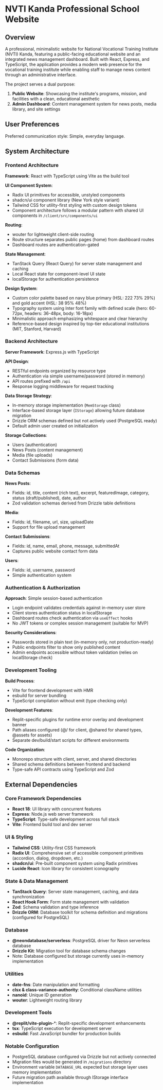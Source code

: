 # NVTI Kanda Professional School Website

## Overview

A professional, minimalistic website for National Vocational Training Institute (NVTI) Kanda, featuring a public-facing educational website and an integrated news management dashboard. Built with React, Express, and TypeScript, the application provides a modern web presence for the vocational training institute while enabling staff to manage news content through an administrative interface.

The project serves a dual purpose:
1. **Public Website**: Showcasing the institute's programs, mission, and facilities with a clean, educational aesthetic
2. **Admin Dashboard**: Content management system for news posts, media library, and site settings

## User Preferences

Preferred communication style: Simple, everyday language.

## System Architecture

### Frontend Architecture

**Framework**: React with TypeScript using Vite as the build tool

**UI Component System**: 
- Radix UI primitives for accessible, unstyled components
- shadcn/ui component library (New York style variant)
- Tailwind CSS for utility-first styling with custom design tokens
- Component architecture follows a modular pattern with shared UI components in `/client/src/components/ui`

**Routing**: 
- wouter for lightweight client-side routing
- Route structure separates public pages (home) from dashboard routes
- Dashboard routes are authentication-gated

**State Management**:
- TanStack Query (React Query) for server state management and caching
- Local React state for component-level UI state
- localStorage for authentication persistence

**Design System**:
- Custom color palette based on navy blue primary (HSL: 222 73% 29%) and gold accent (HSL: 38 95% 48%)
- Typography system using Inter font family with defined scale (hero: 60-72px, headers: 36-48px, body: 16-18px)
- Minimalistic approach emphasizing whitespace and clear hierarchy
- Reference-based design inspired by top-tier educational institutions (MIT, Stanford, Harvard)

### Backend Architecture

**Server Framework**: Express.js with TypeScript

**API Design**:
- RESTful endpoints organized by resource type
- Authentication via simple username/password (stored in memory)
- API routes prefixed with `/api`
- Response logging middleware for request tracking

**Data Storage Strategy**:
- In-memory storage implementation (`MemStorage` class)
- Interface-based storage layer (`IStorage`) allowing future database migration
- Drizzle ORM schemas defined but not actively used (PostgreSQL ready)
- Default admin user created on initialization

**Storage Collections**:
- Users (authentication)
- News Posts (content management)
- Media (file uploads)
- Contact Submissions (form data)

### Data Schemas

**News Posts**:
- Fields: id, title, content (rich text), excerpt, featuredImage, category, status (draft/published), date, author
- Zod validation schemas derived from Drizzle table definitions

**Media**:
- Fields: id, filename, url, size, uploadDate
- Support for file upload management

**Contact Submissions**:
- Fields: id, name, email, phone, message, submittedAt
- Captures public website contact form data

**Users**:
- Fields: id, username, password
- Simple authentication system

### Authentication & Authorization

**Approach**: Simple session-based authentication
- Login endpoint validates credentials against in-memory user store
- Client stores authentication status in localStorage
- Dashboard routes check authentication via `useEffect` hooks
- No JWT tokens or complex session management (suitable for MVP)

**Security Considerations**:
- Passwords stored in plain text (in-memory only, not production-ready)
- Public endpoints filter to show only published content
- Admin endpoints accessible without token validation (relies on localStorage check)

### Development Tooling

**Build Process**:
- Vite for frontend development with HMR
- esbuild for server bundling
- TypeScript compilation without emit (type checking only)

**Development Features**:
- Replit-specific plugins for runtime error overlay and development banner
- Path aliases configured (@/ for client, @shared for shared types, @assets for assets)
- Separate dev/build/start scripts for different environments

**Code Organization**:
- Monorepo structure with client, server, and shared directories
- Shared schema definitions between frontend and backend
- Type-safe API contracts using TypeScript and Zod

## External Dependencies

### Core Framework Dependencies
- **React 18**: UI library with concurrent features
- **Express**: Node.js web server framework
- **TypeScript**: Type-safe development across full stack
- **Vite**: Frontend build tool and dev server

### UI & Styling
- **Tailwind CSS**: Utility-first CSS framework
- **Radix UI**: Comprehensive set of accessible component primitives (accordion, dialog, dropdown, etc.)
- **shadcn/ui**: Pre-built component system using Radix primitives
- **Lucide React**: Icon library for consistent iconography

### State & Data Management
- **TanStack Query**: Server state management, caching, and data synchronization
- **React Hook Form**: Form state management with validation
- **Zod**: Schema validation and type inference
- **Drizzle ORM**: Database toolkit for schema definition and migrations (configured for PostgreSQL)

### Database
- **@neondatabase/serverless**: PostgreSQL driver for Neon serverless database
- **Drizzle Kit**: Migration tool for database schema changes
- Note: Database configured but storage currently uses in-memory implementation

### Utilities
- **date-fns**: Date manipulation and formatting
- **clsx & class-variance-authority**: Conditional className utilities
- **nanoid**: Unique ID generation
- **wouter**: Lightweight routing library

### Development Tools
- **@replit/vite-plugin-***: Replit-specific development enhancements
- **tsx**: TypeScript execution for development server
- **esbuild**: Fast JavaScript bundler for production builds

### Notable Configuration
- PostgreSQL database configured via Drizzle but not actively connected
- Migration files would be generated in `/migrations` directory
- Environment variable `DATABASE_URL` expected but storage layer uses memory implementation
- Future migration path available through IStorage interface implementation